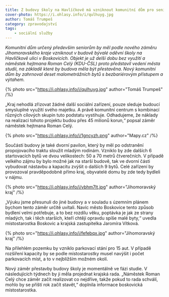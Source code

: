 ```yaml
---
title: Z budovy školy na Havlíčkově má vzniknout komunitní dům pro seniory
cover-photo: https://i.ohlasy.info/i/qulhuyg.jpg
author: Tomáš Trumpeš
category: zpravodajství
tags:
    - sociální služby
---
```


*Komunitní dům určený především seniorům by měl podle nového záměru Jihomoravského kraje vzniknout v budově bývalé oděvní školy na Havlíčkově ulici v Boskovicích. Objekt je už delší dobu bez využití a náměstek hejtmana Roman Celý (KDU-ČSL) proto představil vedení města studii, na základě které by budova měla být přestavěna. Nový komunitní dům by zahrnoval deset malometrážních bytů s bezbariérovým přístupem a výtahem.*

{% photo src="https://i.ohlasy.info/i/qulhuyg.jpg" author="Tomáš Trumpeš" /%}

„Kraj nehodlá zřizovat žádné další sociální zařízení, pouze sleduje budoucí smysluplné využití svého majetku. A právě komunitní centrum s kombinací různých cílových skupin tuto podstatu vystihuje. Odhadujeme, že náklady na realizaci tohoto projektu budou přes 45 milionů korun,“ popsal záměr náměstek hejtmana Roman Celý.

{% photo src="https://i.ohlasy.info/i/1gncyzh.png" author="Mapy.cz" /%}

Součástí budovy je také dvorní pavilon, který by měl po odstranění propojovacího traktu sloužit mladým rodinám. Vzniklo by zde dalších 6 startovacích bytů ve dvou velikostech: 50 a 70 metrů čtverečních. V případě velkého zájmu by bylo možné jak na starší budově, tak ve dvorní části vybudovat nástavbu a kapacitu zvýšit o dalších 9 bytů. Celé zařízení by provozoval pravděpodobně přímo kraj, obyvatelé domu by zde tedy bydleli v nájmu.

{% photo src="https://i.ohlasy.info/i/vbhm7lt.jpg" author="Jihomoravský kraj" /%}

„Výuku jsme přesunuli do jiné budovy a v souladu s územním plánem bychom tento záměr určitě uvítali. Navíc město Boskovice tento způsob bydlení velmi potřebuje, a to bez rozdílu věku, poptávka je jak ze strany mladých, tak i těch starších, kteří chtějí opravdu spíše malé byty,“ uvedla místostarostka Boskovic a krajská zastupitelka Jaromíra Vítková.

{% photo src="https://i.ohlasy.info/i/fefebqx.jpg" author="Jihomoravský kraj" /%}

Na přilehlém pozemku by vzniklo parkovací stání pro 15 aut. V případě rozšíření kapacity by se podle místostarostky musel navýšit i počet parkovacích míst, a to v nejbližším možném okolí.

Nový záměr přestavby budovy školy je momentálně ve fázi studie. V následujících týdnech by ji měla projednat krajská rada. „Náměstek Roman Celý chce záměr začít realizovat co nejdříve, takže pokud to rada schválí, mohlo by se příští rok začít stavět,“ doplnila informace boskovická místostarostka.
